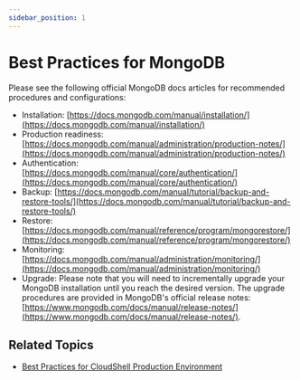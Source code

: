 ```yaml
---
sidebar_position: 1
---
```


# Best Practices for MongoDB

Please see the following official MongoDB docs articles for recommended procedures and configurations:

- Installation: [https://docs.mongodb.com/manual/installation/](https://docs.mongodb.com/manual/installation/)
- Production readiness: [https://docs.mongodb.com/manual/administration/production-notes/](https://docs.mongodb.com/manual/administration/production-notes/)
- Authentication: [https://docs.mongodb.com/manual/core/authentication/](https://docs.mongodb.com/manual/core/authentication/)
- Backup: [https://docs.mongodb.com/manual/tutorial/backup-and-restore-tools/](https://docs.mongodb.com/manual/tutorial/backup-and-restore-tools/)
- Restore: [https://docs.mongodb.com/manual/reference/program/mongorestore/](https://docs.mongodb.com/manual/reference/program/mongorestore/)
- Monitoring: [](https://docs.mongodb.com/manual/administration/monitoring/)[https://docs.mongodb.com/manual/administration/monitoring/](https://docs.mongodb.com/manual/administration/monitoring/)
- Upgrade: Please note that you will need to incrementally upgrade your MongoDB installation until you reach the desired version. The upgrade procedures are provided in MongoDB's official release notes: [https://www.mongodb.com/docs/manual/release-notes/](https://www.mongodb.com/docs/manual/release-notes/).

## Related Topics

- [Best Practices for CloudShell Production Environment](../../../appendix/best-practices-cs-prod/)